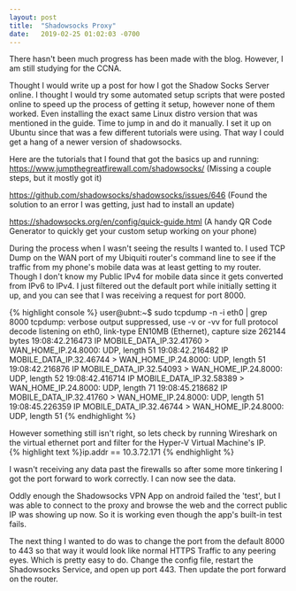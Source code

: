 ```yaml
---
layout: post
title:  "Shadowsocks Proxy"
date:   2019-02-25 01:02:03 -0700
---
```

There hasn't been much progress has been made with the blog. However, I am still studying for the CCNA.

Thought I would write up a post for how I got the Shadow Socks Server online.
I thought I would try some automated setup scripts that were posted online to speed up the process of getting it setup, however none of them worked. Even installing the exact same Linux distro version that was mentioned in the guide. Time to jump in and do it manually. I set it up on Ubuntu since that was a few different tutorials were using. That way I could get a hang of a newer version of shadowsocks.

Here are the tutorials that I found that got the basics up and running:
https://www.jumpthegreatfirewall.com/shadowsocks/ (Missing a couple steps, but it mostly got it)

https://github.com/shadowsocks/shadowsocks/issues/646 (Found the solution to an error I was getting, just had to install an update)

https://shadowsocks.org/en/config/quick-guide.html (A handy QR Code Generator to quickly get your custom setup working on your phone)

During the process when I wasn't seeing the results I wanted to. I used TCP Dump on the WAN port of my Ubiquiti router's command line to see if the traffic from my phone's mobile data was at least getting to my router.
Though I don't know my Public IPv4 for mobile data since it gets converted from IPv6 to IPv4. I just filtered out the default port while initially setting it up, and you can see that I was receiving a request for port 8000. 

{% highlight console %}
user@ubnt:~$ sudo tcpdump -n -i eth0 | grep 8000
tcpdump: verbose output suppressed, use -v or -vv for full protocol decode
listening on eth0, link-type EN10MB (Ethernet), capture size 262144 bytes
19:08:42.216473 IP MOBILE_DATA_IP.32.41760 > WAN_HOME_IP.24.8000: UDP, length 51
19:08:42.216482 IP MOBILE_DATA_IP.32.46744 > WAN_HOME_IP.24.8000: UDP, length 51
19:08:42.216876 IP MOBILE_DATA_IP.32.54093 > WAN_HOME_IP.24.8000: UDP, length 52
19:08:42.416714 IP MOBILE_DATA_IP.32.58389 > WAN_HOME_IP.24.8000: UDP, length 71
19:08:45.218682 IP MOBILE_DATA_IP.32.41760 > WAN_HOME_IP.24.8000: UDP, length 51
19:08:45.226359 IP MOBILE_DATA_IP.32.46744 > WAN_HOME_IP.24.8000: UDP, length 51
{% endhighlight %}

However something still isn't right, so lets check by running Wireshark on the virtual ethernet port and filter for the Hyper-V Virtual Machine's IP.   
{% highlight text %}ip.addr == 10.3.72.171 {% endhighlight %}

I wasn't receiving any data past the firewalls so after some more tinkering I got the port forward to work correctly. I can now see the data.

Oddly enough the Shadowsocks VPN App on android failed the 'test', but I was able to connect to the proxy and browse the web and the correct public IP was showing up now. So it is working even though the app's built-in test fails.

The next thing I wanted to do was to change the port from the default 8000 to 443 so that way it would look like normal HTTPS Traffic to any peering eyes.
Which is pretty easy to do. Change the config file, restart the Shadowsocks Service, and open up port 443. Then update the port forward on the router.
